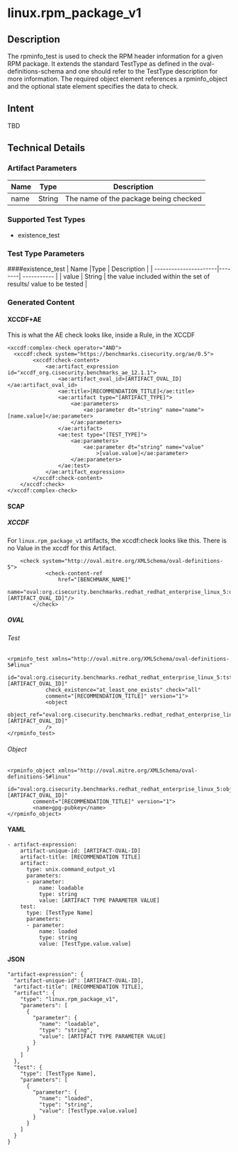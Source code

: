 # linux.rpm_package_v1

## Description
The rpminfo_test is used to check the RPM header information for a given RPM package. It extends the standard TestType as defined in the oval-definitions-schema and one should refer to the TestType description for more information. The required object element references a rpminfo_object and the optional state element specifies the data to check.


## Intent
TBD

## Technical Details
### Artifact Parameters
| Name                  |Type    | Description |
| ----------------------|--------| ----------- |
| name  | String | The name of the package being checked  |

### Supported Test Types
- existence_test

### Test Type Parameters
####existence_test
| Name                  |Type    | Description |
| ----------------------|--------| ----------- |
| value | String | the value included within the set of results/ value to be tested |

### Generated Content
#### XCCDF+AE
This is what the AE check looks like, inside a Rule, in the XCCDF

```
<xccdf:complex-check operator="AND">
  <xccdf:check system="https://benchmarks.cisecurity.org/ae/0.5">
        <xccdf:check-content>
            <ae:artifact_expression id="xccdf_org.cisecurity.benchmarks_ae_12.1.1">
                <ae:artifact_oval_id>[ARTIFACT_OVAL_ID]</ae:artifact_oval_id>
                <ae:title>[RECOMMENDATION_TITLE]</ae:title>
                <ae:artifact type="[ARTIFACT_TYPE]">
                    <ae:parameters>
                        <ae:parameter dt="string" name="name">[name.value]</ae:parameter>
                    </ae:parameters>
                </ae:artifact>
                <ae:test type="[TEST_TYPE]">
                    <ae:parameters>
                        <ae:parameter dt="string" name="value"
                            >[value.value]</ae:parameter>
                    </ae:parameters>
                </ae:test>
            </ae:artifact_expression>
        </xccdf:check-content>
    </xccdf:check>
</xccdf:complex-check>
```

#### SCAP
##### XCCDF
For `linux.rpm_package_v1` artifacts, the xccdf:check looks like this.  There is no Value in the xccdf for this Artifact.

```
	<check system="http://oval.mitre.org/XMLSchema/oval-definitions-5">
			<check-content-ref
				href="[BENCHMARK_NAME]"
				name="oval:org.cisecurity.benchmarks.redhat_redhat_enterprise_linux_5:def:[ARTIFACT_OVAL_ID]"/>
		</check>
```

##### OVAL
###### Test

```
<rpminfo_test xmlns="http://oval.mitre.org/XMLSchema/oval-definitions-5#linux"
			id="oval:org.cisecurity.benchmarks.redhat_redhat_enterprise_linux_5:tst:[ARTIFACT_OVAL_ID]"
			check_existence="at_least_one_exists" check="all"
			comment="[RECOMMENDATION_TITLE]" version="1">
			<object
				object_ref="oval:org.cisecurity.benchmarks.redhat_redhat_enterprise_linux_5:obj:[ARTIFACT_OVAL_ID]"
			/>
</rpminfo_test>
```

###### Object

```
<rpminfo_object xmlns="http://oval.mitre.org/XMLSchema/oval-definitions-5#linux"
        id="oval:org.cisecurity.benchmarks.redhat_redhat_enterprise_linux_5:obj:[ARTIFACT_OVAL_ID]"
        comment="[RECOMMENDATION_TITLE]" version="1">
        <name>gpg-pubkey</name>
</rpminfo_object>
```

#### YAML


```
- artifact-expression:
    artifact-unique-id: [ARTIFACT-OVAL-ID]
    artifact-title: [RECOMMENDATION TITLE]
    artifact:
      type: unix.command_output_v1
      parameters:
      - parameter: 
          name: loadable
          type: string
          value: [ARTIFACT TYPE PARAMETER VALUE]
    test:
      type: [TestType Name]
      parameters:
      - parameter:
          name: loaded
          type: string
          value: [TestType.value.value]
```

#### JSON

```
"artifact-expression": {
  "artifact-unique-id": [ARTIFACT-OVAL-ID],
  "artifact-title": [RECOMMENDATION TITLE],
  "artifact": {
    "type": "linux.rpm_package_v1",
    "parameters": [
      {
        "parameter": {
          "name": "loadable",
          "type": "string",
          "value": [ARTIFACT TYPE PARAMETER VALUE]
        }
      }
    ]
  },
  "test": {
    "type": [TestType Name],
    "parameters": [
      {
        "parameter": {
          "name": "loaded",
          "type": "string",
          "value": [TestType.value.value]
        }
      }
    ]
  }
}
``` 